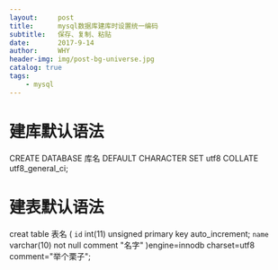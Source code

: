 ```yaml
---
layout:     post
title:      mysql数据库建库时设置统一编码
subtitle:   保存、复制、粘贴
date:       2017-9-14
author:     WHY
header-img: img/post-bg-universe.jpg
catalog: true
tags:
    - mysql
---
```


# 建库默认语法

CREATE DATABASE 库名 DEFAULT CHARACTER SET utf8 COLLATE utf8_general_ci;

# 建表默认语法

creat table 表名 ( `id` int(11) unsigned primary key auto_increment; `name` varchar(10) not null comment "名字" )engine=innodb charset=utf8 comment="举个栗子"; 

